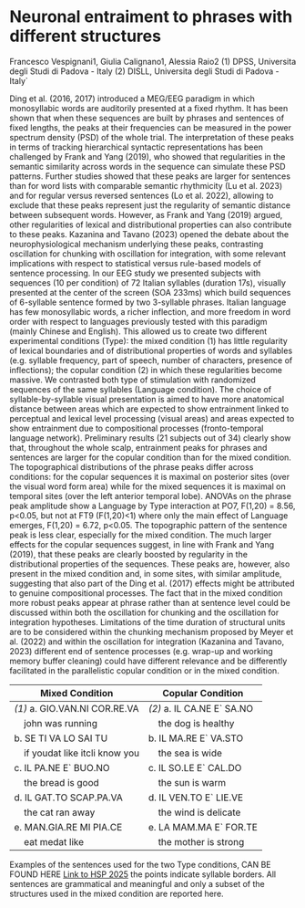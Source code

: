 # Neuronal entraiment to phrases with different structures
Francesco Vespignani1, Giulia Calignano1, Alessia Raio2
(1) DPSS, Universita degli Studi di Padova - Italy (2) DISLL, Universita degli Studi di Padova - Italy`

Ding et al. (2016, 2017) introduced a MEG/EEG paradigm in which monosyllabic words are auditorily presented at a fixed rhythm. It has been shown that when these sequences are built by phrases and sentences of fixed lengths, the peaks at their frequencies can be measured in the power spectrum density (PSD) of the whole trial. The interpretation of these peaks in terms of tracking hierarchical syntactic representations has been challenged by Frank and Yang (2019), who showed that regularities in the semantic similarity across words in the sequence can simulate these PSD patterns. Further studies showed that these peaks are larger for sentences than for word lists with comparable semantic rhythmicity (Lu et al. 2023) and for regular versus reversed sentences (Lo et al. 2022), allowing to exclude that these peaks represent just the regularity of semantic distance between subsequent words. However, as Frank and Yang (2019) argued, other regularities of lexical and distributional properties can also contribute to these peaks. Kazanina and Tavano (2023) opened the debate about the neurophysiological mechanism underlying these peaks, contrasting oscillation for chunking with oscillation for integration, with some relevant implications with respect to statistical versus rule-based models of sentence processing.
In our EEG study we presented subjects with sequences (10 per condition) of 72 Italian syllables (duration 17s), visually presented at the center of the screen (SOA 233ms) which build sequences of 6-syllable sentence formed by two 3-syllable phrases. Italian language has few monosyllabic words, a richer inflection, and more freedom in word order with respect to languages previously tested with this paradigm (mainly Chinese and English). This allowed us to create two different experimental conditions (Type): the mixed condition (1) has little regularity of lexical boundaries and of distributional properties of words and syllables (e.g. syllable frequency, part of speech, number of characters, presence of inflections); the copular condition (2) in which these regularities become massive. We contrasted both type of stimulation with randomized sequences of the same syllables (Language condition). The choice of syllable-by-syllable visual presentation is aimed to have more anatomical distance between areas which are expected to show entrainment linked to perceptual and lexical level processing (visual areas) and areas expected to show entrainment due to compositional processes (fronto-temporal language network).
Preliminary results (21 subjects out of 34) clearly show that, throughout the whole scalp, entrainment peaks for phrases and sentences are larger for the copular condition than for the mixed condition. The topographical distributions of the phrase peaks differ across conditions: for the copular sequences it is maximal on posterior sites (over the visual word form area) while for the mixed sequences it is maximal on temporal sites (over the left anterior temporal lobe). ANOVAs on the phrase peak amplitude show a Language by Type interaction at PO7, F(1,20) = 8.56, p<0.05, but not at FT9 (F(1,20)<1) where only the main effect of Language emerges, F(1,20) = 6.72, p<0.05. The topographic pattern of the sentence peak is less clear, especially for the mixed condition.
The much larger effects for the copular sequences suggest, in line with Frank and Yang (2019), that these peaks are clearly boosted by regularity in the distributional properties of the sequences. These peaks are, however, also present in the mixed condition and, in some sites, with similar amplitude, suggesting that also part of the Ding et al. (2017) effects might be attributed to genuine compositional processes. The fact that in the mixed condition more robust peaks appear at phrase rather than at sentence level could be discussed within both the oscillation for chunking and the oscillation for integration hypotheses. Limitations of the time duration of structural units are to be considered within the chunking mechanism proposed by Meyer et al. (2022) and within the oscillation for integration (Kazanina and Tavano, 2023) different end of sentence processes (e.g. wrap-up and working memory buffer cleaning) could have different relevance and be differently facilitated in the parallelistic copular condition or in the mixed condition.

| **Mixed Condition**        | **Copular Condition**        |
|----------------------------|-----------------------------|
| *(1)* a. GIO.VAN.NI COR.RE.VA  | *(2)* a. IL CA.NE E` SA.NO  |
| &nbsp;&nbsp;&nbsp;&nbsp;john was running | &nbsp;&nbsp;&nbsp;&nbsp;the dog is healthy |
| b. SE TI VA LO SAI TU     | b. IL MA.RE E` VA.STO      |
| &nbsp;&nbsp;&nbsp;&nbsp;if youdat like itcli know you | &nbsp;&nbsp;&nbsp;&nbsp;the sea is wide |
| c. IL PA.NE E` BUO.NO      | c. IL SO.LE E` CAL.DO       |
| &nbsp;&nbsp;&nbsp;&nbsp;the bread is good | &nbsp;&nbsp;&nbsp;&nbsp;the sun is warm |
| d. IL GAT.TO SCAP.PA.VA   | d. IL VEN.TO E` LIE.VE    |
| &nbsp;&nbsp;&nbsp;&nbsp;the cat ran away | &nbsp;&nbsp;&nbsp;&nbsp;the wind is delicate |
| e. MAN.GIA.RE MI PIA.CE   | e. LA MAM.MA E` FOR.TE    |
| &nbsp;&nbsp;&nbsp;&nbsp;eat medat like | &nbsp;&nbsp;&nbsp;&nbsp;the mother is strong |



Examples of the sentences used for the two Type conditions, CAN BE FOUND HERE [Link to HSP 2025](https://hsp2025.github.io/posts/postersession4/)
the points indicate syllable borders. All sentences are grammatical and meaningful and only a subset of the structures used in the mixed condition are reported here.


